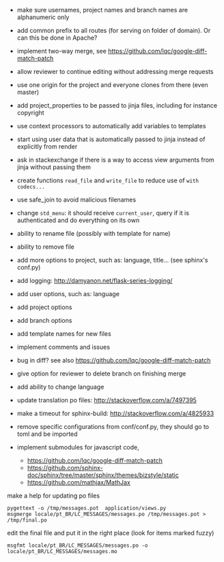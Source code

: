   - make sure usernames, project names and branch names are alphanumeric only
  - add common prefix to all routes (for serving on folder of domain). Or can this be done in Apache?

  - implement two-way merge, see https://github.com/lqc/google-diff-match-patch
  - allow reviewer to continue editing without addressing merge requests
  - use one origin for the project and everyone clones from there (even master)
  - add project_properties to be passed to jinja files, including for instance copyright
  - use context processors to automatically add variables to templates
  - start using user data that is automatically passed to jinja instead of explicitly from render
  - ask in stackexchange if there is a way to access view arguments from jinja without passing them
  - create functions `read_file` and `write_file` to reduce use of `with codecs...`

  - use safe_join to avoid malicious filenames
  - change `std_menu`: it should receive `current_user`, query if it is authenticated and do everything on its own
  - ability to rename file (possibly with template for name)
  - ability to remove file
  - add more options to project, such as: language, title... (see sphinx's conf.py)
  - add logging: http://damyanon.net/flask-series-logging/
  - add user options, such as: language
  - add project options
  - add branch options

  - add template names for new files
  - implement comments and issues
  - bug in diff? see also https://github.com/lqc/google-diff-match-patch
  - give option for reviewer to delete branch on finishing merge

  - add ability to change language
  - update translation po files: http://stackoverflow.com/a/7497395
  - make a timeout for sphinx-build: http://stackoverflow.com/a/4825933
  - remove specific configurations from conf/conf.py, they should go to toml and be imported
  - implement submodules for javascript code,
    - https://github.com/lqc/google-diff-match-patch
    - https://github.com/sphinx-doc/sphinx/tree/master/sphinx/themes/bizstyle/static
    - https://github.com/mathjax/MathJax




make a help for updating po files

    pygettext -o /tmp/messages.pot  application/views.py
    msgmerge locale/pt_BR/LC_MESSAGES/messages.po /tmp/messages.pot > /tmp/final.po

edit the final file and put it in the right place (look for items marked fuzzy)

    msgfmt locale/pt_BR/LC_MESSAGES/messages.po -o locale/pt_BR/LC_MESSAGES/messages.mo
